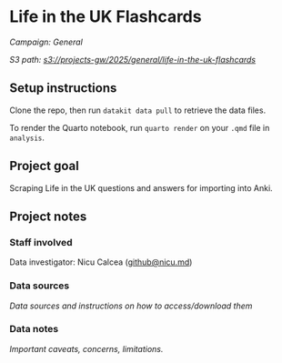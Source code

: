 # Life in the UK Flashcards

*Campaign: General*

*S3 path: [s3://projects-gw/2025/general/life-in-the-uk-flashcards](https://eu-west-1.console.aws.amazon.com/s3/buckets/projects-gw?region=eu-west-1&bucketType=general&prefix=2025/general/life-in-the-uk-flashcards/)*

## Setup instructions

Clone the repo, then run `datakit data pull` to retrieve the data files.


To render the Quarto notebook, run `quarto render` on your `.qmd` file in `analysis`.



## Project goal

Scraping Life in the UK questions and answers for importing into Anki.

## Project notes

### Staff involved

Data investigator: Nicu Calcea (<github@nicu.md>)

### Data sources

*Data sources and instructions on how to access/download them*

### Data notes

*Important caveats, concerns, limitations.*